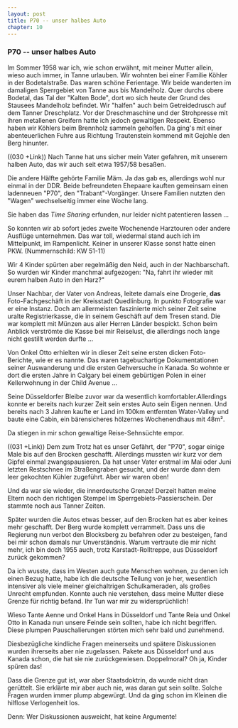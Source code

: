 ```yaml
---  
layout: post
title: P70 -- unser halbes Auto
chapter: 10
---  
```


### P70 -- unser halbes Auto

Im Sommer 1958 war ich, wie schon erwähnt, mit meiner Mutter allein, wieso
auch immer, in Tanne urlauben. Wir wohnten bei einer Familie Köhler in der
Bodetalstraße. Das waren schöne Ferientage. Wir beide wanderten im damaligen
Sperrgebiet von Tanne aus bis Mandelholz. Quer durchs obere Bodetal, das Tal
der "Kalten Bode", dort wo sich heute der Grund des Stausees Mandelholz
befindet. Wir "halfen" auch beim Getreidedrusch auf dem Tanner Dreschplatz.
Vor der Dreschmaschine und der Strohpresse mit ihren metallenen Greifern hatte
ich jedoch gewaltigen Respekt. Ebenso haben wir Köhlers beim Brennholz sammeln
geholfen. Da ging's mit einer abenteuerlichen Fuhre aus Richtung Trautenstein
kommend mit Gejohle den Berg hinunter.

((030 +Link)) Nach Tanne hat uns sicher mein Vater gefahren, mit unserem
halben Auto, das wir auch seit etwa 1957/58 besaßen.

Die andere Hälfte gehörte Familie Mäm. Ja das gab es, allerdings wohl nur
einmal in der DDR. Beide befreundeten Ehepaare kauften gemeinsam einen
ladenneuen "P70", den "Trabant"-Vorgänger. Unsere Familien nutzten den "Wagen"
wechselseitig immer eine Woche lang.

Sie haben das _Time Sharing_ erfunden, nur leider nicht patentieren lassen …

So konnten wir ab sofort jedes zweite Wochenende Harztouren oder andere
Ausflüge unternehmen. Das war toll, wiedermal stand auch ich im Mittelpunkt,
im Rampenlicht. Keiner in unserer Klasse sonst hatte einen PKW.
(Nummernschild: KW 51-11)

Wir 4 Kinder spürten aber regelmäßig den Neid, auch in der Nachbarschaft. So
wurden wir Kinder manchmal aufgezogen: "Na, fahrt ihr wieder mit eurem halben
Auto in den Harz?"

Unser Nachbar, der Vater von Andreas, leitete damals eine Drogerie, **das**
Foto-Fachgeschäft in der Kreisstadt Quedlinburg. In punkto Fotografie war er
eine Instanz. Doch am allermeisten faszinierte mich seiner Zeit seine uralte
Registrierkasse, die in seinem Geschäft auf dem Tresen stand. Die war komplett
mit Münzen aus aller Herren Länder bespickt. Schon beim Anblick verströmte die
Kasse bei mir Reiselust, die allerdings noch lange nicht gestillt werden
durfte …

Von Onkel Otto erhielten wir in dieser Zeit seine ersten dicken Foto-Berichte,
wie er es nannte. Das waren tagebuchartige Dokumentationen seiner Auswanderung
und die ersten Gehversuche in Kanada. So wohnte er dort die ersten Jahre in
Calgary bei einem gebürtigen Polen in einer Kellerwohnung in der Child Avenue
…

Seine Düsseldorfer Bleibe zuvor war da wesentlich komfortabler.Allerdings
konnte er bereits nach kurzer Zeit sein erstes Auto sein Eigen nennen. Und
bereits nach 3 Jahren kaufte er Land im 100km entfernten Water-Valley und
baute eine Cabin, ein bärensicheres hölzernes Wochenendhaus mit 48m².

Da stiegen in mir schon gewaltige Reise-Sehnsüchte empor.

((031 +Link)) Dem zum Trotz hat es unser Gefährt, der "P70", sogar einige Male
bis auf den Brocken geschafft. Allerdings mussten wir kurz vor dem Gipfel
einmal zwangspausieren. Da hat unser Vater erstmal im Mai oder Juni letzten
Restschnee im Straßengraben gesucht, und der wurde dann dem leer gekochten
Kühler zugeführt. Aber wir waren oben!

Und da war sie wieder, die innerdeutsche Grenze! Derzeit hatten meine Eltern
noch den richtigen Stempel im Sperrgebiets-Passierschein. Der stammte noch aus
Tanner Zeiten.

Später wurden die Autos etwas besser, auf den Brocken hat es aber keines mehr
geschafft. Der Berg wurde komplett verrammelt. Dass uns die Regierung nun
verbot den Blocksberg zu befahren oder zu besteigen, fand bei mir schon damals
nur Unverständnis. Warum vertraute die mir nicht mehr, ich bin doch 1955 auch,
trotz Karstadt-Rolltreppe, aus Düsseldorf zurück gekommen?

Da ich wusste, dass im Westen auch gute Menschen wohnen, zu denen ich einen
Bezug hatte, habe ich die deutsche Teilung von je her, wesentlich intensiver
als viele meiner gleichaltrigen Schulkameraden, als großes Unrecht empfunden.
Konnte auch nie verstehen, dass meine Mutter diese Grenze für richtig befand.
Ihr Tun war mir zu widersprüchlich!

Wieso Tante Aenne und Onkel Hans in Düsseldorf und Tante Reia und Onkel Otto
in Kanada nun unsere Feinde sein sollten, habe ich nicht begriffen. Diese
plumpen Pauschalierungen störten mich sehr bald und zunehmend.

Diesbezügliche kindliche Fragen meinerseits und spätere Diskussionen wurden
ihrerseits aber nie zugelassen. Pakete aus Düsseldorf und aus Kanada schon,
die hat sie nie zurückgewiesen. Doppelmoral? Oh ja, Kinder spüren das!

Dass die Grenze gut ist, war aber Staatsdoktrin, da wurde nicht dran
gerüttelt. Sie erklärte mir aber auch nie, was daran gut sein sollte. Solche
Fragen wurden immer plump abgewürgt. Und da ging schon im Kleinen die hilflose
Verlogenheit los.

Denn: Wer Diskussionen ausweicht, hat keine Argumente!

